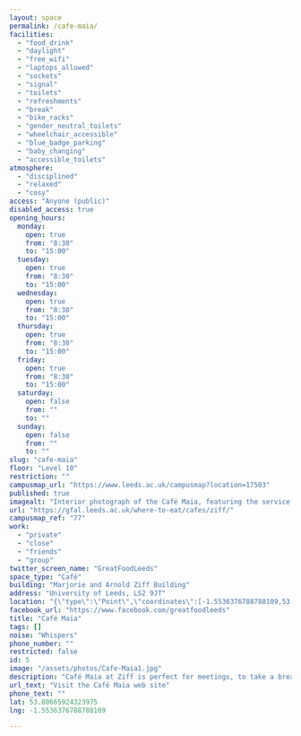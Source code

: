 ```yaml
---
layout: space
permalink: /cafe-maia/
facilities:
  - "food_drink"
  - "daylight"
  - "free_wifi"
  - "laptops_allowed"
  - "sockets"
  - "signal"
  - "toilets"
  - "refreshments"
  - "break"
  - "bike_racks"
  - "gender_neutral_toilets"
  - "wheelchair_accessible"
  - "blue_badge_parking"
  - "baby_changing"
  - "accessible_toilets"
atmosphere:
  - "disciplined"
  - "relaxed"
  - "cosy"
access: "Anyone (public)"
disabled_access: true
opening_hours:
  monday:
    open: true
    from: "8:30"
    to: "15:00"
  tuesday:
    open: true
    from: "8:30"
    to: "15:00"
  wednesday:
    open: true
    from: "8:30"
    to: "15:00"
  thursday:
    open: true
    from: "8:30"
    to: "15:00"
  friday:
    open: true
    from: "8:30"
    to: "15:00"
  saturday:
    open: false
    from: ""
    to: ""
  sunday:
    open: false
    from: ""
    to: ""
slug: "cafe-maia"
floor: "Level 10"
restriction: ""
campusmap_url: "https://www.leeds.ac.uk/campusmap?location=17503"
published: true
imagealt: "Interior photograph of the Café Maia, featuring the service area and seating and including a customer in a bright pink coat talking to a staff member"
url: "https://gfal.leeds.ac.uk/where-to-eat/cafes/ziff/"
campusmap_ref: "77"
work:
  - "private"
  - "close"
  - "friends"
  - "group"
twitter_screen_name: "GreatFoodLeeds"
space_type: "Café"
building: "Marjorie and Arnold Ziff Building"
address: "University of Leeds, LS2 9JT"
location: "{\"type\":\"Point\",\"coordinates\":[-1.5536376788788109,53.80665924323975]}"
facebook_url: "https://www.facebook.com/greatfoodleeds"
title: "Café Maia"
tags: []
noise: "Whispers"
phone_number: ""
restricted: false
id: 5
image: "/assets/photos/Cafe-Maia1.jpg"
description: "Café Maia at Ziff is perfect for meetings, to take a break or even to do some work in the computer area."
url_text: "Visit the Café Maia web site"
phone_text: ""
lat: 53.80665924323975
lng: -1.5536376788788109

---
```

